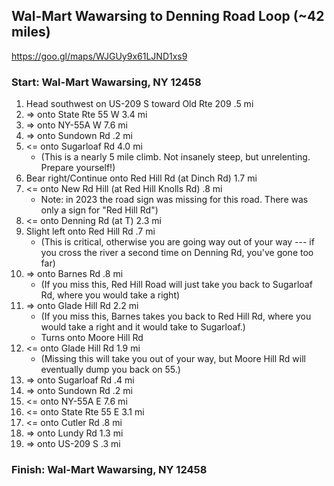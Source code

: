 
## Wal-Mart Wawarsing to Denning Road Loop (~42 miles)
https://goo.gl/maps/WJGUy9x61LJND1xs9

### Start: Wal-Mart Wawarsing, NY 12458

1. Head southwest on US-209 S toward Old Rte 209 .5 mi
4. => onto State Rte 55 W 3.4 mi
5. => onto NY-55A W 7.6 mi
6. => onto Sundown Rd .2 mi
7. <= onto Sugarloaf Rd 4.0 mi
	* (This is a nearly 5 mile climb. Not insanely steep, but unrelenting. Prepare yourself!)
8. Bear right/Continue onto Red Hill Rd (at Dinch Rd) 1.7 mi
9. <= onto New Rd Hill (at Red Hill Knolls Rd) .8 mi
	* Note: in 2023 the road sign was missing for this road. There was only a sign for "Red Hill Rd")
10. <= onto Denning Rd (at T) 2.3 mi
11. Slight left onto Red Hill Rd .7 mi
	* (This is critical, otherwise you are going way out of your way --- if you cross the river a second time on Denning Rd, you've gone too far)
12. => onto Barnes Rd .8 mi
	* (If you miss this, Red Hill Road will just take you back to Sugarloaf Rd, where you would take a right)
13. => onto Glade Hill Rd 2.2 mi
	* (If you miss this, Barnes takes you back to Red Hill Rd, where you would take a right and it would take to Sugarloaf.)
	* Turns onto Moore Hill Rd
14. <= onto Glade Hill Rd 1.9 mi
	* (Missing this will take you out of your way, but Moore Hill Rd will eventually dump you back on 55.)
15. => onto Sugarloaf Rd .4 mi
16. => onto Sundown Rd .2 mi
17. <= onto NY-55A E 7.6 mi
18. <= onto State Rte 55 E 3.1 mi
19. <= onto Cutler Rd .8 mi
20. => onto Lundy Rd 1.3 mi
21. => onto US-209 S .3 mi

### Finish: Wal-Mart Wawarsing, NY 12458



